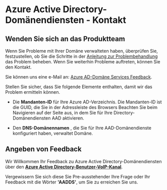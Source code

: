 <properties
    pageTitle="Azure-Active Directory-Domänendiensten: Kontaktieren Sie uns | Microsoft Azure"
    description="Wenden Sie sich an das Produktteam Azure Active Directory-Domänendiensten"
    services="active-directory-ds"
    documentationCenter=""
    authors="mahesh-unnikrishnan"
    manager="stevenpo"
    editor="curtand"/>

<tags
    ms.service="active-directory-ds"
    ms.workload="identity"
    ms.tgt_pltfrm="na"
    ms.devlang="na"
    ms.topic="article"
    ms.date="09/21/2016"
    ms.author="maheshu"/>


# <a name="azure-ad-domain-services---contact-us"></a>Azure Active Directory-Domänendiensten - Kontakt

## <a name="contact-the-product-team"></a>Wenden Sie sich an das Produktteam
Wenn Sie Probleme mit Ihrer Domäne verwalteten haben, überprüfen Sie, festzustellen, ob Sie die Schritte in der [Anleitung zur Problembehandlung](active-directory-ds-troubleshooting.md) das Problem beheben. Wenn Sie weiterhin Probleme auftreten, können Sie den Kontakt.

Sie können uns eine e-Mail an: [Azure AD-Domäne Services Feedback](mailto:aaddsfb@microsoft.com).

Stellen Sie sicher, dass Sie folgende Elemente enthalten, damit wir das Problem ermitteln können.

- Die **Mandanten-ID** für Ihre Azure AD-Verzeichnis. Die Mandanten-ID ist die GUID, die Sie in der Adressleiste des Browsers Beachten Sie beim Navigieren auf der Seite aus, in dem Sie für Ihre Directory-Domänendiensten AAD aktivieren.

- Den **DNS-Domänennamen** , die Sie für Ihre AAD-Domänendienste konfiguriert haben, verwaltet Domäne.


## <a name="provide-feedback"></a>Angeben von Feedback
Wir Willkommen Ihr Feedback zu Azure Active Directory-Domänendiensten über den **[Azure Active Directory-Benutzer-VoIP-Kanal](https://feedback.azure.com/forums/169401-azure-active-directory/)**.

Vergewissern Sie sich diese Sie Pre-ausstehender Ihre Frage oder Ihr Feedback mit die Wörter **'AADDS'**, um Sie zu erreichen Sie uns.
